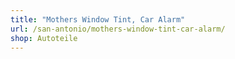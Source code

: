 ```yaml
---
title: "Mothers Window Tint, Car Alarm"
url: /san-antonio/mothers-window-tint-car-alarm/
shop: Autoteile
---
```

